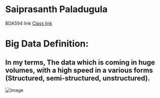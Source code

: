 # Saiprasanth Paladugula
BDA594 link [Class link](https://sdsu.instructure.com/courses/113151)
# Big Data Definition:
## In my terms, The data which is coming in huge volumes, with a high speed in a various forms (Structured, semi-structured, unstructured).
![Image](https://myoctocat.com/assets/images/base-octocat.svg)
